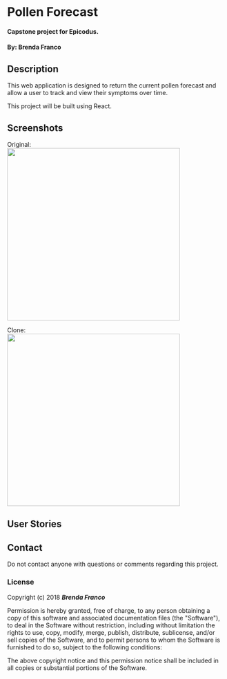 # Pollen Forecast
#### Capstone project for Epicodus.

#### By: **Brenda Franco**

## Description

This web application is designed to return the current pollen forecast and allow a user to track and view their symptoms over time.

This project will be built using React.

## Screenshots

Original: <br>
<img src="./" width="400" />

Clone: <br>
<img src="./" width="400" />

## User Stories


## Contact
Do not contact anyone with questions or comments regarding this project.

### License
Copyright (c) 2018 ****_Brenda Franco_****

Permission is hereby granted, free of charge, to any person obtaining a copy of this software and associated documentation files (the "Software"), to deal in the Software without restriction, including without limitation the rights to use, copy, modify, merge, publish, distribute, sublicense, and/or sell copies of the Software, and to permit persons to whom the Software is furnished to do so, subject to the following conditions:

The above copyright notice and this permission notice shall be included in all copies or substantial portions of the Software.